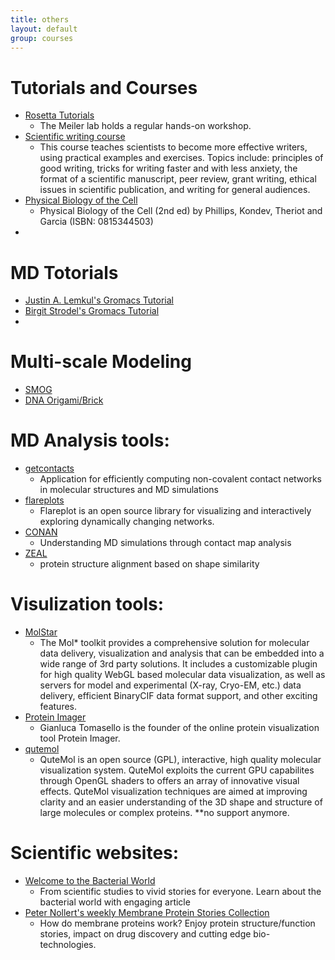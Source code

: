 ```yaml
---
title: others
layout: default
group: courses
---
```


# Tutorials and Courses
* [Rosetta Tutorials](http://www.meilerlab.org/index.php/rosetta-tutorials)
   * The Meiler lab holds a regular hands-on workshop.
* [Scientific writing course](https://www.coursera.org/learn/sciwrite?authType=google&serviceCode=facebook)
   * This course teaches scientists to become more effective writers, using practical examples and exercises. Topics include: principles of good writing, tricks for writing faster and with less anxiety, the format of a scientific manuscript, peer review, grant writing, ethical issues in scientific publication, and writing for general audiences.
* [Physical Biology of the Cell](http://www.rpgroup.caltech.edu/aph161/syllabus)
   * Physical Biology of the Cell (2nd ed) by Phillips, Kondev, Theriot and Garcia (ISBN: 0815344503)
* 


# MD Totorials
* [Justin A. Lemkul's Gromacs Tutorial](http://www.mdtutorials.com/gmx/)
* [Birgit Strodel's Gromacs Tutorial](http://www.strodel.info/index_files/lecture/html/tutorial.html)
* 

# Multi-scale Modeling
* [SMOG](https://smog-server.org/)
* [DNA Origami/Brick](https://bionano.physics.illinois.edu/dna-nanotechnology)

# MD Analysis tools:
* [getcontacts](https://github.com/getcontacts/getcontacts)
  * Application for efficiently computing non-covalent contact networks in molecular structures and MD simulations
* [flareplots](https://gpcrviz.github.io/flareplot/) 
  * Flareplot is an open source library for visualizing and interactively exploring dynamically changing networks.
* [CONAN](https://contactmaps.blogspot.com/)
  * Understanding MD simulations through contact map analysis
* [ZEAL](http://zeal.andrelab.org/webapps/home/session.html?app=ZEALweb)
  * protein structure alignment based on shape similarity 

# Visulization tools:
* [MolStar](https://molstar.org/) 
  * The Mol* toolkit provides a comprehensive solution for molecular data delivery, visualization and analysis that can be embedded into a wide range of 3rd party solutions. It includes a customizable plugin for high quality WebGL based molecular data visualization, as well as servers for model and experimental (X-ray, Cryo-EM, etc.) data delivery, efficient BinaryCIF data format support, and other exciting features.
* [Protein Imager](https://3dproteinimaging.com/protein-imager/)
  * Gianluca Tomasello is the founder of the online protein visualization tool Protein Imager.
* [qutemol](http://qutemol.sourceforge.net/)
  * QuteMol is an open source (GPL), interactive, high quality molecular visualization system. QuteMol exploits the current GPU capabilites through OpenGL shaders to offers an array of innovative visual effects. QuteMol visualization techniques are aimed at improving clarity and an easier understanding of the 3D shape and structure of large molecules or complex proteins. **no support anymore.

# Scientific websites:
* [Welcome to the Bacterial World](https://sarahs-world.blog/)
  * From scientific studies to vivid stories for everyone. Learn about the bacterial world with engaging article 
* [Peter Nollert's weekly Membrane Protein Stories Collection](https://nuzzel.com/reducentropy)
  * How do membrane proteins work? Enjoy protein structure/function stories, impact on drug discovery and cutting edge bio-technologies.

